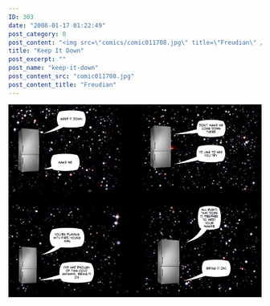 ```yaml
---
ID: 303
date: "2008-01-17 01:22:49"
post_category: 0
post_content: "<img src=\"comics/comic011708.jpg\" title=\"Freudian\" />"
title: "Keep It Down"
post_excerpt: ""
post_name: "keep-it-down"
post_content_src: "comic011708.jpg"
post_content_title: "Freudian"
---
```



[![Freudian](/comics-hi-res/comic011708.jpg)](/comics-hi-res/comic011708.jpg)
